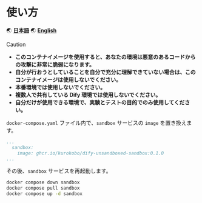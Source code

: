 # 使い方

🌏 [**日本語**](./usage.ja.md)
🌏 [**English**](./usage.md)

> [!CAUTION]
>
> - **このコンテナイメージを使用すると、あなたの環境は悪意のあるコードからの攻撃に非常に脆弱になります。**
> - **自分が行おうとしていることを自分で充分に理解できていない場合は、このコンテナイメージは使用しないでください。**
> - **本番環境では使用しないでください。**
> - **複数人で共有している Dify 環境では使用しないでください。**
> - **自分だけが使用できる環境で、実験とテストの目的でのみ使用してください。**

`docker-compose.yaml` ファイル内で、`sandbox` サービスの `image` を置き換えます。

```yaml
...
  sandbox:
    image: ghcr.io/kurokobo/dify-unsandboxed-sandbox:0.1.0
...
```

その後、`sandbox` サービスを再起動します。

```bash
docker compose down sandbox
docker compose pull sandbox
docker compose up -d sandbox
```
